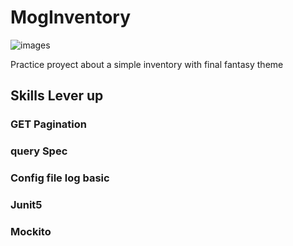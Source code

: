 # MogInventory
![images](https://github.com/user-attachments/assets/6cc11ad1-e656-42fa-9f2f-6563d658e6e9)

Practice proyect about a simple inventory with final fantasy theme


## Skills Lever up
### GET Pagination
### query Spec
### Config file log basic
### Junit5
### Mockito

